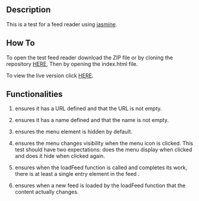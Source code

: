 ## Description

This is a test for a feed reader using [jasmine](https://jasmine.github.io/).

## How To

To open the test feed reader download the ZIP file or by cloning the repository [HERE](https://github.com/Arcticpilots/Feed-Reader-Testing.git), Then by opening the index.html file.

To view the live version click [HERE](https://arcticpilots.github.io/Feed-Reader-Testing/).

## Functionalities

1. ensures it has a URL defined and that the URL is not empty.

2. ensures it has a name defined and that the name is not empty.

3. ensures the menu element is hidden by default. 

4.  ensures the menu changes visibility when the menu icon is clicked. This test should have two expectations: does the menu display when clicked and does it hide when clicked again.

5. ensures when the loadFeed function is called and completes its work, there is at least a single entry element in the feed .

6. ensures when a new feed is loaded by the loadFeed function that the content actually changes.
